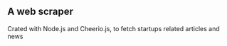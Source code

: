 <h2>A web scraper </h2> 
Crated with Node.js and Cheerio.js, to fetch startups related articles and news
